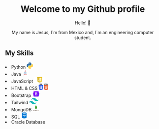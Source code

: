 </head>
<body>
  <div class="container">
    <h1 align = "center" >Welcome to my Github profile</h1>
    <p align = "center">Hello! 👋 </p>
    <p align = "center">My name is Jesus, I´m from Mexico and, I´m an engineering computer student.</p>
    <h2 > My Skills</h2>
    <list>
        <li> Python <img src = "./Img/pngwing.com.png" with = "20"  height = "20"> </li>
        <li> Java <img src = "./Img/java-logo-1.png" with = "20" height = "20"> </li>
        <li> JavaScript <img src = "./Img/javascript-39395.png" with = "20" height = "20"> </li>
        <li> HTML & CSS <img src= "./Img/CSS3_and_HTML5_logos_and_wordmarks.svg"  with = "20" height = "20"></li>
        <li> Bootstrap <img src = "./Img/boots.png" with = "20" height = "20"></li>
        <li> Tailwind <img src = "./Img/tail.png" with = "20" height = "20"> </li>
        <li> MongoDB <img src = "./Img/mondb.png" with = "20" height = "20"></li>
        <li> SQL <img src = "./Img/sql.png" with = "20" height = "20"></li>
        <li> Oracle Database</li>
    </list>
  </div>
</body>
</html>
